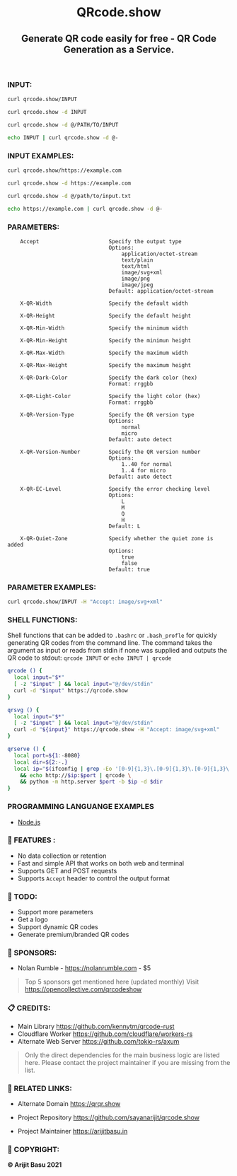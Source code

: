 <h1 align = "center">QRcode.show </h1>

<h2 align = "center">Generate QR code easily for free - QR Code Generation as a Service.</h2>

<br>

### INPUT:

```bash
curl qrcode.show/INPUT
```

```bash
curl qrcode.show -d INPUT
```

```bash
curl qrcode.show -d @/PATH/TO/INPUT
```

```bash
echo INPUT | curl qrcode.show -d @-
```

### INPUT EXAMPLES:

```bash
curl qrcode.show/https://example.com
```

```bash
curl qrcode.show -d https://example.com
```

```bash
curl qrcode.show -d @/path/to/input.txt
```

```bash
echo https://example.com | curl qrcode.show -d @-
```

### PARAMETERS:

```
    Accept                      Specify the output type
                                Options:
                                    application/octet-stream
                                    text/plain
                                    text/html
                                    image/svg+xml
                                    image/png
                                    image/jpeg
                                Default: application/octet-stream

    X-QR-Width                  Specify the default width

    X-QR-Height                 Specify the default height

    X-QR-Min-Width              Specify the minimum width

    X-QR-Min-Height             Specify the minimun height

    X-QR-Max-Width              Specify the maximum width

    X-QR-Max-Height             Specify the maximum height

    X-QR-Dark-Color             Specify the dark color (hex)
                                Format: rrggbb

    X-QR-Light-Color            Specify the light color (hex)
                                Format: rrggbb

    X-QR-Version-Type           Specify the QR version type
                                Options:
                                    normal
                                    micro
                                Default: auto detect

    X-QR-Version-Number         Specify the QR version number
                                Options:
                                    1..40 for normal
                                    1..4 for micro
                                Default: auto detect

    X-QR-EC-Level               Specify the error checking level
                                Options:
                                    L
                                    M
                                    Q
                                    H
                                Default: L

    X-QR-Quiet-Zone             Specify whether the quiet zone is added
                                Options:
                                    true
                                    false
                                Default: true
```

### PARAMETER EXAMPLES:

```bash
curl qrcode.show/INPUT -H "Accept: image/svg+xml"
```

### SHELL FUNCTIONS:

Shell functions that can be added to `.bashrc` or `.bash_profle` for quickly generating QR codes from the command line. The command takes the argument as input or reads from stdin if none was supplied and outputs the QR code to stdout: `qrcode INPUT` or `echo INPUT | qrcode`

```bash
qrcode () {
  local input="$*"
  [ -z "$input" ] && local input="@/dev/stdin"
  curl -d "$input" https://qrcode.show
}
```

```bash
qrsvg () {
  local input="$*"
  [ -z "$input" ] && local input="@/dev/stdin"
  curl -d "${input}" https://qrcode.show -H "Accept: image/svg+xml"
}
```

```bash
qrserve () {
  local port=${1:-8080}
  local dir=${2:-.}
  local ip="$(ifconfig | grep -Eo '[0-9]{1,3}\.[0-9]{1,3}\.[0-9]{1,3}\.[0-9]{1,3}' | fzf --prompt IP:)" \
    && echo http://$ip:$port | qrcode \
    && python -m http.server $port -b $ip -d $dir
}
```

### PROGRAMMING LANGUANGE EXAMPLES

- [Node.js](./examples/nodejs)

### 🚀 FEATURES :

- No data collection or retention
- Fast and simple API that works on both web and terminal
- Supports GET and POST requests
- Supports `Accept` header to control the output format

### 📝 TODO:

- Support more parameters
- Get a logo
- Support dynamic QR codes
- Generate premium/branded QR codes

### 💖 SPONSORS:

- Nolan Rumble - https://nolanrumble.com - $5

> Top 5 sponsors get mentioned here (updated monthly) Visit https://opencollective.com/qrcodeshow

### 📋 CREDITS:

- Main Library https://github.com/kennytm/qrcode-rust
- Cloudflare Worker https://github.com/cloudflare/workers-rs
- Alternate Web Server https://github.com/tokio-rs/axum

> Only the direct dependencies for the main business logic are listed here. Please contact the project maintainer if you are missing from the list.

### 🔗 RELATED LINKS:

- Alternate Domain https://qrqr.show

- Project Repository https://github.com/sayanarijit/qrcode.show
- Project Maintainer https://arijitbasu.in

### 📓 COPYRIGHT:

**© Arijit Basu 2021**
